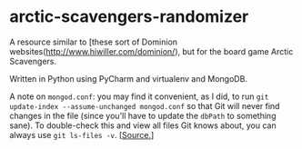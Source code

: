 # arctic-scavengers-randomizer

A resource similar to [these sort of Dominion websites(http://www.hiwiller.com/dominion/), but for the board game Arctic Scavengers.

Written in Python using PyCharm and virtualenv and MongoDB.

A note on `mongod.conf`: you may find it convenient, as I did, to run `git update-index --assume-unchanged mongod.conf` so that Git will never find changes in the file (since you'll have to update the `dbPath` to something sane). To double-check this and view all files Git knows about, you can always use `git ls-files -v`. [[Source.](http://stackoverflow.com/questions/3319479/git-can-i-commit-a-file-and-ignore-the-content-changes)]
